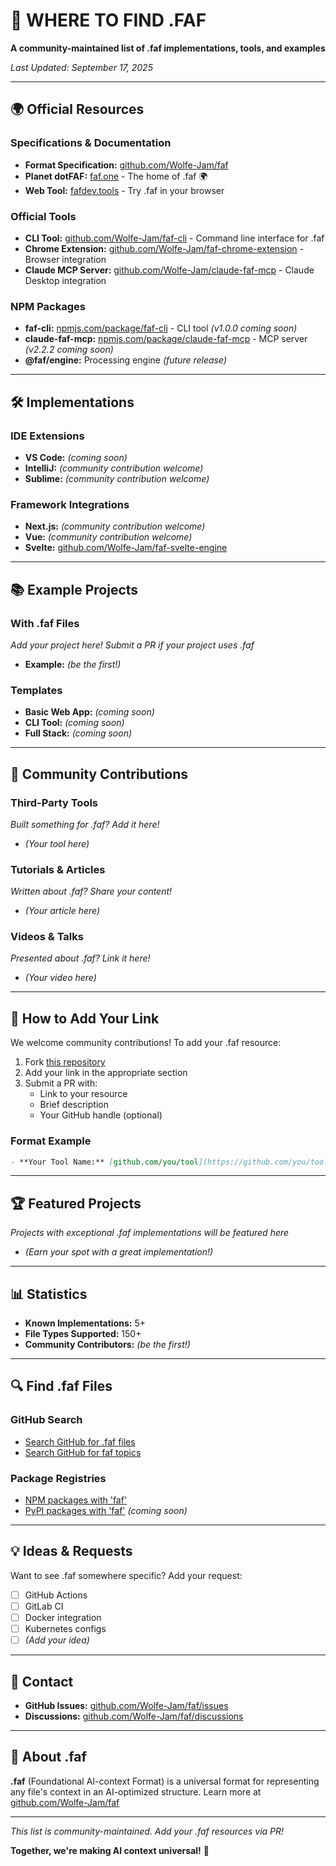 # 📍 WHERE TO FIND .FAF

**A community-maintained list of .faf implementations, tools, and examples**

*Last Updated: September 17, 2025*

---

## 🌍 Official Resources

### Specifications & Documentation
- **Format Specification:** [github.com/Wolfe-Jam/faf](https://github.com/Wolfe-Jam/faf)
- **Planet dotFAF:** [faf.one](https://faf.one) - The home of .faf 🌍
- **Web Tool:** [fafdev.tools](https://fafdev.tools) - Try .faf in your browser

### Official Tools
- **CLI Tool:** [github.com/Wolfe-Jam/faf-cli](https://github.com/Wolfe-Jam/faf-cli) - Command line interface for .faf
- **Chrome Extension:** [github.com/Wolfe-Jam/faf-chrome-extension](https://github.com/Wolfe-Jam/faf-chrome-extension) - Browser integration
- **Claude MCP Server:** [github.com/Wolfe-Jam/claude-faf-mcp](https://github.com/Wolfe-Jam/claude-faf-mcp) - Claude Desktop integration

### NPM Packages
- **faf-cli:** [npmjs.com/package/faf-cli](https://www.npmjs.com/package/faf-cli) - CLI tool *(v1.0.0 coming soon)*
- **claude-faf-mcp:** [npmjs.com/package/claude-faf-mcp](https://www.npmjs.com/package/claude-faf-mcp) - MCP server *(v2.2.2 coming soon)*
- **@faf/engine:** Processing engine *(future release)*

---

## 🛠️ Implementations

### IDE Extensions
- **VS Code:** *(coming soon)*
- **IntelliJ:** *(community contribution welcome)*
- **Sublime:** *(community contribution welcome)*

### Framework Integrations
- **Next.js:** *(community contribution welcome)*
- **Vue:** *(community contribution welcome)*
- **Svelte:** [github.com/Wolfe-Jam/faf-svelte-engine](https://github.com/Wolfe-Jam/faf-svelte-engine)

---

## 📚 Example Projects

### With .faf Files
*Add your project here! Submit a PR if your project uses .faf*

- **Example:** *(be the first!)*

### Templates
- **Basic Web App:** *(coming soon)*
- **CLI Tool:** *(coming soon)*
- **Full Stack:** *(coming soon)*

---

## 🌟 Community Contributions

### Third-Party Tools
*Built something for .faf? Add it here!*

- *(Your tool here)*

### Tutorials & Articles
*Written about .faf? Share your content!*

- *(Your article here)*

### Videos & Talks
*Presented about .faf? Link it here!*

- *(Your video here)*

---

## 🤝 How to Add Your Link

We welcome community contributions! To add your .faf resource:

1. Fork [this repository](https://github.com/Wolfe-Jam/faf)
2. Add your link in the appropriate section
3. Submit a PR with:
   - Link to your resource
   - Brief description
   - Your GitHub handle (optional)

### Format Example
```markdown
- **Your Tool Name:** [github.com/you/tool](https://github.com/you/tool) - Brief description
```

---

## 🏆 Featured Projects

*Projects with exceptional .faf implementations will be featured here*

- *(Earn your spot with a great implementation!)*

---

## 📊 Statistics

- **Known Implementations:** 5+
- **File Types Supported:** 150+
- **Community Contributors:** *(be the first!)*

---

## 🔍 Find .faf Files

### GitHub Search
- [Search GitHub for .faf files](https://github.com/search?q=extension%3Afaf&type=code)
- [Search GitHub for faf topics](https://github.com/topics/faf)

### Package Registries
- [NPM packages with 'faf'](https://www.npmjs.com/search?q=faf)
- [PyPI packages with 'faf'](https://pypi.org/search/?q=faf) *(coming soon)*

---

## 💡 Ideas & Requests

Want to see .faf somewhere specific? Add your request:

- [ ] GitHub Actions
- [ ] GitLab CI
- [ ] Docker integration
- [ ] Kubernetes configs
- [ ] *(Add your idea)*

---

## 📧 Contact

- **GitHub Issues:** [github.com/Wolfe-Jam/faf/issues](https://github.com/Wolfe-Jam/faf/issues)
- **Discussions:** [github.com/Wolfe-Jam/faf/discussions](https://github.com/Wolfe-Jam/faf/discussions)

---

## 🏁 About .faf

**.faf** (Foundational AI-context Format) is a universal format for representing any file's context in an AI-optimized structure. Learn more at [github.com/Wolfe-Jam/faf](https://github.com/Wolfe-Jam/faf)

---

*This list is community-maintained. Add your .faf resources via PR!*

**Together, we're making AI context universal!** 🚀